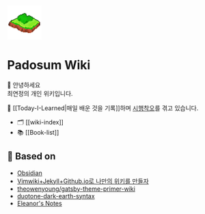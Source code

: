 <div>
 <img src="https://github.com/padosum/blog/blob/master/.layouts/static/logo.png?raw=true" width="80" height="80"/>
</div>

# Padosum Wiki

👋 안녕하세요  
최연정의 개인 위키입니다.

📝 [[Today-I-Learned|매일 배운 것을 기록]]하며 [시행착오](/tags/how-to/)를 겪고 있습니다.

- 🗂 [[wiki-index]]
- 📚 [[Book-list]]

## 🌱 Based on

- [Obsidian](https://obsidian.md/)
- [Vimwiki+Jekyll+Github.io로 나만의 위키를 만들자](https://johngrib.github.io/wiki/my-wiki/)
- [theowenyoung/gatsby-theme-primer-wiki](https://github.com/theowenyoung/gatsby-theme-primer-wiki)
- [duotone-dark-earth-syntax](https://github.com/simurai/duotone-dark-earth-syntax)
- [Eleanor's Notes](https://publish.obsidian.md/eleanorkonik/00+Meta/03+Guidance/Welcome)
